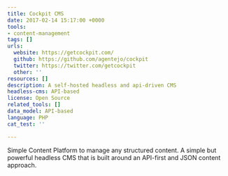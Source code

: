 ```yaml
---
title: Cockpit CMS
date: 2017-02-14 15:17:00 +0000
tools:
- content-management
tags: []
urls:
  website: https://getcockpit.com/
  github: https://github.com/agentejo/cockpit
  twitter: https://twitter.com/getcockpit
  other: ''
resources: []
description: A self-hosted headless and api-driven CMS
headless-cms: API-based
license: Open Source
related_tools: []
data_model: API-based
language: PHP
cat_test: ''

---
```

Simple Content Platform to manage any structured content. A simple but powerful headless CMS that is built around an API-first and JSON content approach.